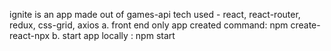 ignite is an app made out of games-api
tech used - react, react-router, redux, css-grid, axios
a. front end only app created command: npm create-react-npx
b. start app locally : npm start
